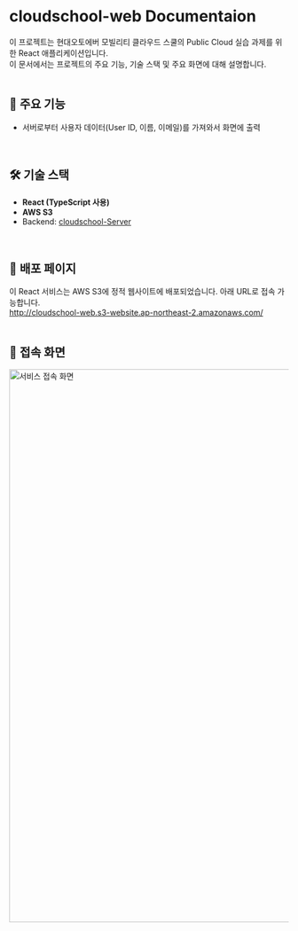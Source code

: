 # cloudschool-web Documentaion
이 프로젝트는 현대오토에버 모빌리티 클라우드 스쿨의 Public Cloud 실습 과제를 위한 React 애플리케이션입니다. <br/>
이 문서에서는 프로젝트의 주요 기능, 기술 스택 및 주요 화면에 대해 설명합니다. <br/>
<br/>

## 🔵 주요 기능
- 서버로부터 사용자 데이터(User ID, 이름, 이메일)를 가져와서 화면에 출력
<br/>


## 🛠️ 기술 스택
- **React (TypeScript 사용)**
- **AWS S3**
- Backend: [cloudschool-Server](https://github.com/bestlalala/cloudschool-Server.git)
<br/>


## 🔵 배포 페이지
이 React 서비스는 AWS S3에 정적 웹사이트에 배포되었습니다. 아래 URL로 접속 가능합니다. <br/>
http://cloudschool-web.s3-website.ap-northeast-2.amazonaws.com/
<br/>
<br/>


## 🔵 접속 화면
<img width="998" alt="서비스 접속 화면" src="https://github.com/user-attachments/assets/62e2cd7e-ffe3-4584-81ef-2b3d5fc9fb22">
